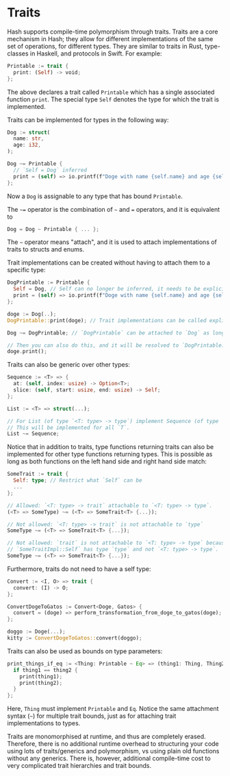 # Traits

Hash supports compile-time polymorphism through traits.
Traits are a core mechanism in Hash; they allow for different implementations of the same set of operations, for different types.
They are similar to traits in Rust, type-classes in Haskell, and protocols in Swift.
For example:
```rs
Printable := trait {
  print: (Self) -> void;
};
```
The above declares a trait called `Printable` which has a single associated function `print`.
The special type `Self` denotes the type for which the trait is implemented.

Traits can be implemented for types in the following way:
```rs
Dog := struct(
  name: str,
  age: i32,
);

Dog ~= Printable {
  // `Self = Dog` inferred
  print = (self) => io.printf(f"Doge with name {self.name} and age {self.age}");
};
```
Now a `Dog` is assignable to any type that has bound `Printable`.

The `~=` operator is the combination of `~` and `=` operators, and it is equivalent to 
```rs
Dog = Dog ~ Printable { ... };
```
The `~` operator means "attach", and it is used to attach implementations of traits to structs and enums.

Trait implementations can be created without having to attach them to a specific type:
```rs
DogPrintable := Printable {
  Self = Dog, // Self can no longer be inferred, it needs to be explicitly specified.
  print = (self) => io.printf(f"Doge with name {self.name} and age {self.age}");
};

doge := Dog(..);
DogPrintable::print(doge); // Trait implementations can be called explicitly like this

Dog ~= DogPrintable; // `DogPrintable` can be attached to `Dog` as long as `DogPrintable::Self = Dog`.

// Then you can also do this, and it will be resolved to `DogPrintable::print(doge)`:
doge.print();
```

Traits can also be generic over other types:
```rs
Sequence := <T> => {
  at: (self, index: usize) -> Option<T>;
  slice: (self, start: usize, end: usize) -> Self;
};

List := <T> => struct(...);

// For List (of type `<T: type> -> type`) implement Sequence (of type `<T: type> -> trait`):
// This will be implemented for all `T`.
List ~= Sequence; 
```
Notice that in addition to traits, type functions returning traits can also be implemented for other type functions returning types.
This is possible as long as both functions on the left hand side and right hand side match:
```rs
SomeTrait := trait {
  Self: type; // Restrict what `Self` can be
  ...
};

// Allowed: `<T: type> -> trait` attachable to `<T: type> -> type`.
(<T> => SomeType) ~= (<T> => SomeTrait<T> {...});

// Not allowed: `<T: type> -> trait` is not attachable to `type`
SomeType ~= (<T> => SomeTrait<T> {...});

// Not allowed: `trait` is not attachable to `<T: type> -> type` because
// `SomeTraitImpl::Self` has type `type` and not `<T: type> -> type`.
SomeType ~= (<T> => SomeTrait<T> {...});
```

Furthermore, traits do not need to have a self type:
```rs
Convert := <I, O> => trait {
  convert: (I) -> O;
};

ConvertDogeToGatos := Convert<Doge, Gatos> {
  convert = (doge) => perform_transformation_from_doge_to_gatos(doge);
};

doggo := Doge(...);
kitty := ConvertDogeToGatos::convert(doggo);
```

Traits can also be used as bounds on type parameters:
```rs
print_things_if_eq := <Thing: Printable ~ Eq> => (thing1: Thing, Thing2: thing) => {
  if thing1 == thing2 {
    print(thing1);
    print(thing2);
  }
};
```
Here, `Thing` must implement `Printable` and `Eq`.
Notice the same attachment syntax (`~`) for multiple trait bounds, just as for attaching trait implementations to types.

Traits are monomorphised at runtime, and thus are completely erased.
Therefore, there is no additional runtime overhead to structuring your code using lots of traits/generics and polymorphism, vs using plain old functions without any generics.
There is, however, additional compile-time cost to very complicated trait hierarchies and trait bounds.
